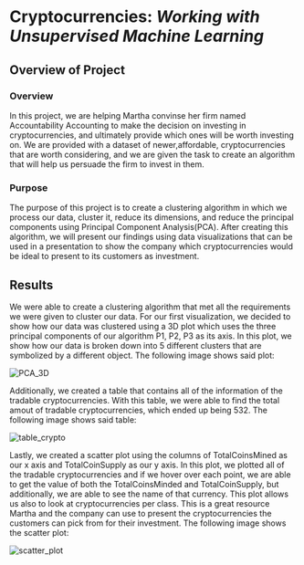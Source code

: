 # Cryptocurrencies: ***Working with Unsupervised Machine Learning***

## Overview of Project

### Overview

In this project, we are helping Martha convinse her firm named Accountability Accounting to make the decision on investing in cryptocurrencies, and ultimately provide which ones will be worth investing on. We are provided with a dataset of newer,affordable, cryptocurrencies that are worth considering, and we are given the task to create an algorithm that will help us persuade the firm to invest in them.

### Purpose

The purpose of this project is to create a clustering algorithm in which we process our data, cluster it, reduce its dimensions, and reduce the principal components using Principal Component Analysis(PCA). After creating this algorithm, we will present our findings using data visualizations that can be used in a presentation to show the company which cryptocurrencies would be ideal to present to its customers as investment.


## Results

We were able to create a clustering algorithm that met all the requirements we were given to cluster our data. For our first visualization, we decided to show how our data was clustered using a 3D plot which uses the three principal components of our algorithm P1, P2, P3 as its axis. In this plot, we show how our data is broken down into 5 different clusters that are symbolized by a different object. The following image shows said plot:

![PCA_3D](https://user-images.githubusercontent.com/111034667/213945229-277acd2d-2b72-4fb6-9ebc-14c7b3112748.png)

Additionally, we created a table that contains all of the information of the tradable cryptocurrencies. With this table, we were able to find the total amout of tradable cryptocurrencies, which ended up being 532. The following image shows said table:

![table_crypto](https://user-images.githubusercontent.com/111034667/213945367-c67d46fc-f2c9-4c46-b675-5497585246d3.png)

Lastly, we created a scatter plot using the columns of TotalCoinsMined as our x axis and TotalCoinSupply as our y axis. In this plot, we plotted all of the tradable cryptocurrencies and if we hover over each point, we are able to get the value of both the TotalCoinsMinded and TotalCoinSupply, but additionally, we are able to see the name of that currency. This plot allows us also to look at cryptocurrencies per class. This is a great resource Martha and the company can use to present the cryptocurrencies the customers can pick from for their investment. The following image shows the scatter plot:

![scatter_plot](https://user-images.githubusercontent.com/111034667/213945879-4e51edf1-67ed-4710-9c19-faaddef5bec2.png)



